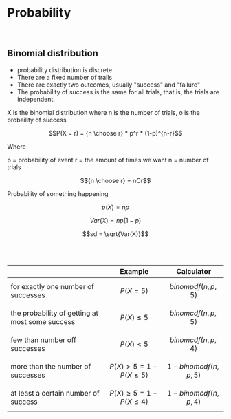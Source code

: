<script type="text/javascript" async
  src="https://cdnjs.cloudflare.com/ajax/libs/mathjax/2.7.5/MathJax.js?config=TeX-MML-AM_CHTML">
</script>



# Probability
<br/>

## Binomial distribution

 - probability distribution is discrete
 - There are a fixed number of trails
 - There are exactly two outcomes, usually "success" and "failure"
 - The probability of success is the same for all trials, that is, the trials are independent.

X is the binomial distribution where n is the number of trials, o is the probaility of success 

$$P(X = r) = {n \choose r} * p^r * (1-p)^{n-r}$$

Where 

p = probability of event
r = the amount of times we want
n = number of trials


$${n \choose r} = nCr$$

Probability of something happening

$$p(X) = np$$

$$Var(X) = np(1-p)$$

$$sd = \sqrt{Var(X)}$$

<br/><br/>

|                                                 | Example                          | Calculator              |
| ----------------------------------------------- | -------------------------------- | ----------------------- |
| for exactly one number of successes             | $$P(X = 5 ) $$                   | $$binompdf(n,p,5)$$     |
| the probability of getting at most some success | $$P(X) \leq 5 $$                 | $$binomcdf(n,p,5)$$     |
| few than number off successes                   | $$P(X) < 5$$                     | $$binomcdf(n,p,4)$$     |
| more than the number of successes               | $$P(X) > 5 = 1- P(X \leq 5)$$    | $$1 - binomcdf(n,p,5)$$ |
| at least a certain number of success            | $$P(X) \geq 5 = 1- P(X \leq 4)$$ | $$1 - binomcdf(n,p,4)$$ |



